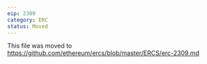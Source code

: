 ```yaml
---
eip: 2309
category: ERC
status: Moved
---
```


This file was moved to https://github.com/ethereum/ercs/blob/master/ERCS/erc-2309.md
